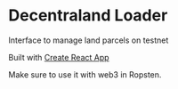 # Decentraland Loader

Interface to manage land parcels on testnet

Built with [Create React App](https://github.com/facebookincubator/create-react-app)

Make sure to use it with web3 in Ropsten.
